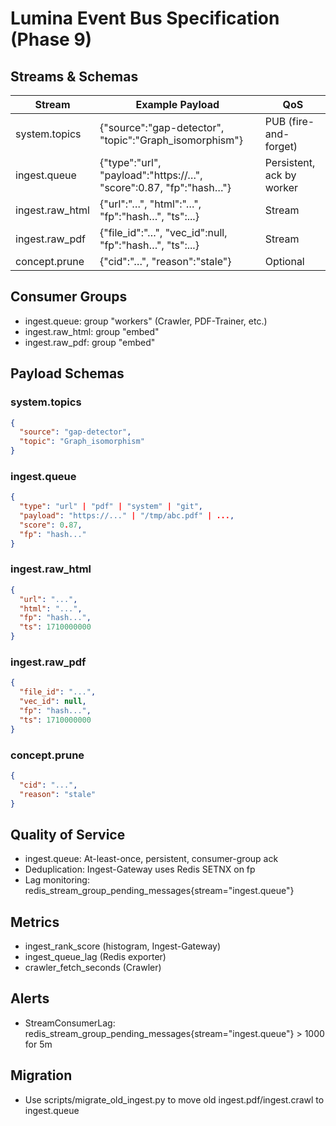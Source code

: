 # Lumina Event Bus Specification (Phase 9)

## Streams & Schemas

| Stream            | Example Payload                                                      | QoS                        |
|-------------------|---------------------------------------------------------------------|----------------------------|
| system.topics     | {"source":"gap-detector", "topic":"Graph_isomorphism"}             | PUB (fire-and-forget)      |
| ingest.queue      | {"type":"url", "payload":"https://…", "score":0.87, "fp":"hash…"}   | Persistent, ack by worker  |
| ingest.raw_html   | {"url":"…", "html":"…", "fp":"hash…", "ts":...}                   | Stream                     |
| ingest.raw_pdf    | {"file_id":"…", "vec_id":null, "fp":"hash…", "ts":...}             | Stream                     |
| concept.prune     | {"cid":"…", "reason":"stale"}                                      | Optional                   |

## Consumer Groups
- ingest.queue: group "workers" (Crawler, PDF-Trainer, etc.)
- ingest.raw_html: group "embed"
- ingest.raw_pdf: group "embed"

## Payload Schemas

### system.topics
```json
{
  "source": "gap-detector",
  "topic": "Graph_isomorphism"
}
```

### ingest.queue
```json
{
  "type": "url" | "pdf" | "system" | "git",
  "payload": "https://..." | "/tmp/abc.pdf" | ...,
  "score": 0.87,
  "fp": "hash..."
}
```

### ingest.raw_html
```json
{
  "url": "...",
  "html": "...",
  "fp": "hash...",
  "ts": 1710000000
}
```

### ingest.raw_pdf
```json
{
  "file_id": "...",
  "vec_id": null,
  "fp": "hash...",
  "ts": 1710000000
}
```

### concept.prune
```json
{
  "cid": "...",
  "reason": "stale"
}
```

## Quality of Service
- ingest.queue: At-least-once, persistent, consumer-group ack
- Deduplication: Ingest-Gateway uses Redis SETNX on fp
- Lag monitoring: redis_stream_group_pending_messages{stream="ingest.queue"}

## Metrics
- ingest_rank_score (histogram, Ingest-Gateway)
- ingest_queue_lag (Redis exporter)
- crawler_fetch_seconds (Crawler)

## Alerts
- StreamConsumerLag: redis_stream_group_pending_messages{stream="ingest.queue"} > 1000 for 5m

## Migration
- Use scripts/migrate_old_ingest.py to move old ingest.pdf/ingest.crawl to ingest.queue 
